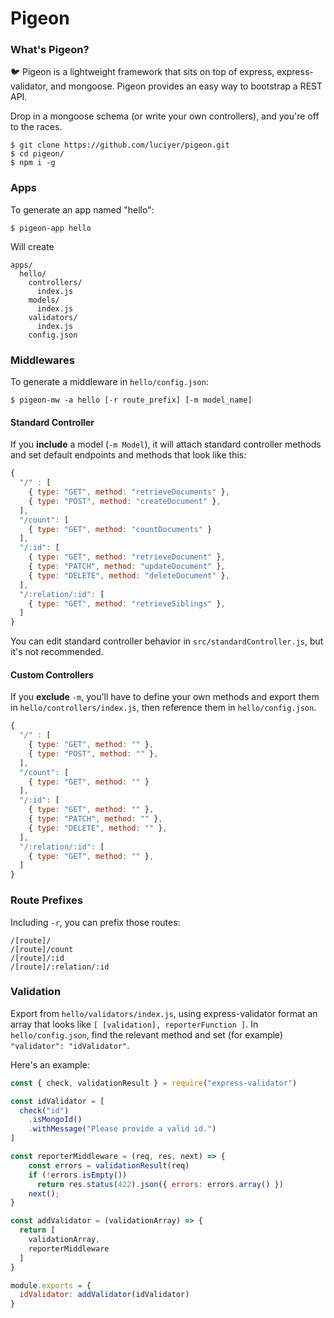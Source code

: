 # Pigeon

### What's Pigeon?

🐦 Pigeon is a lightweight framework that sits on top of express, express-validator, and mongoose. Pigeon provides an easy way to bootstrap a REST API.

Drop in a mongoose schema (or write your own controllers), and you're off to the races.


```
$ git clone https://github.com/luciyer/pigeon.git
$ cd pigeon/
$ npm i -g
```

### Apps

To generate an app named "hello":

```
$ pigeon-app hello
```

Will create

```
apps/  
  hello/
    controllers/
      index.js
    models/
      index.js
    validators/
      index.js
    config.json
```

### Middlewares

To generate a middleware in `hello/config.json`:

```
$ pigeon-mw -a hello [-r route_prefix] [-m model_name]
```

#### Standard Controller

If you **include** a model (`-m Model`), it will attach standard controller methods and set default endpoints and methods that look like this:

```javascript
{
  "/" : [
    { type: "GET", method: "retrieveDocuments" },
    { type: "POST", method: "createDocument" },
  ],
  "/count": [
    { type: "GET", method: "countDocuments" }
  ],
  "/:id": [
    { type: "GET", method: "retrieveDocument" },
    { type: "PATCH", method: "updateDocument" },
    { type: "DELETE", method: "deleteDocument" },
  ],
  "/:relation/:id": [
    { type: "GET", method: "retrieveSiblings" },
  ]
}
```

You can edit standard controller behavior in `src/standardController.js`, but it's not recommended.

#### Custom Controllers

If you **exclude** `-m`, you'll have to define your own methods and export them in `hello/controllers/index.js`, then reference them in `hello/config.json`.

```javascript
{
  "/" : [
    { type: "GET", method: "" },
    { type: "POST", method: "" },
  ],
  "/count": [
    { type: "GET", method: "" }
  ],
  "/:id": [
    { type: "GET", method: "" },
    { type: "PATCH", method: "" },
    { type: "DELETE", method: "" },
  ],
  "/:relation/:id": [
    { type: "GET", method: "" },
  ]
}
```


### Route Prefixes

Including `-r`, you can prefix those routes:

```
/[route]/
/[route]/count
/[route]/:id
/[route]/:relation/:id
```

### Validation

Export from `hello/validators/index.js`, using express-validator format an array that looks like `[ [validation], reporterFunction ]`. In `hello/config.json`, find the relevant method and set (for example) `"validator": "idValidator"`.

Here's an example:

```javascript
const { check, validationResult } = require("express-validator")

const idValidator = [
  check("id")
    .isMongoId()
    .withMessage("Please provide a valid id.")
]

const reporterMiddleware = (req, res, next) => {
    const errors = validationResult(req)
    if (!errors.isEmpty())
      return res.status(422).json({ errors: errors.array() })
    next();
}

const addValidator = (validationArray) => {
  return [
    validationArray,
    reporterMiddleware
  ]
}

module.exports = {
  idValidator: addValidator(idValidator)
}

```
